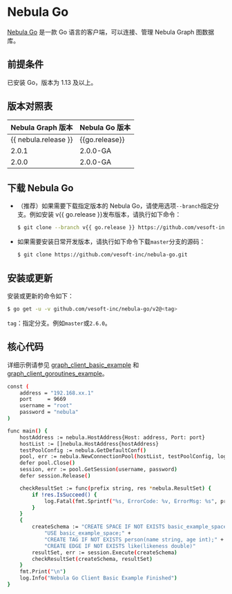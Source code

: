 # Nebula Go

[Nebula Go](https://github.com/vesoft-inc/nebula-go/tree/{{go.branch}}) 是一款 Go 语言的客户端，可以连接、管理 Nebula Graph 图数据库。

## 前提条件

已安装 Go，版本为 1.13 及以上。

## 版本对照表

|Nebula Graph 版本|Nebula Go 版本|
|:---|:---|
|{{ nebula.release }}|{{go.release}}|
|2.0.1|2.0.0-GA|
|2.0.0|2.0.0-GA|

## 下载 Nebula Go

- （推荐）如果需要下载指定版本的 Nebula Go，请使用选项`--branch`指定分支。例如安装 v{{ go.release }}发布版本，请执行如下命令：

  ```bash
  $ git clone --branch v{{ go.release }} https://github.com/vesoft-inc/nebula-go.git
  ```

- 如果需要安装日常开发版本，请执行如下命令下载`master`分支的源码：

  ```bash
  $ git clone https://github.com/vesoft-inc/nebula-go.git
  ```

## 安装或更新

安装或更新的命令如下：

```bash
$ go get -u -v github.com/vesoft-inc/nebula-go/v2@<tag>
```

`tag`：指定分支。例如`master`或`2.6.0`。

## 核心代码

详细示例请参见 [graph_client_basic_example](https://github.com/vesoft-inc/nebula-go/blob/master/basic_example/graph_client_basic_example.go) 和 [graph_client_goroutines_example](https://github.com/vesoft-inc/nebula-go/blob/master/gorountines_example/graph_client_goroutines_example.go)。

```bash
const (
	address = "192.168.xx.1"
	port     = 9669
	username = "root"
	password = "nebula"
)

func main() {
	hostAddress := nebula.HostAddress{Host: address, Port: port}
	hostList := []nebula.HostAddress{hostAddress}
	testPoolConfig := nebula.GetDefaultConf()
	pool, err := nebula.NewConnectionPool(hostList, testPoolConfig, log)
	defer pool.Close()
	session, err := pool.GetSession(username, password)
	defer session.Release()

	checkResultSet := func(prefix string, res *nebula.ResultSet) {
		if !res.IsSucceed() {
			log.Fatal(fmt.Sprintf("%s, ErrorCode: %v, ErrorMsg: %s", prefix, res.GetErrorCode(), res.GetErrorMsg()))
		}
	}
	{
		createSchema := "CREATE SPACE IF NOT EXISTS basic_example_space(vid_type=FIXED_STRING(20)); " +
			"USE basic_example_space;" +
			"CREATE TAG IF NOT EXISTS person(name string, age int);" +
			"CREATE EDGE IF NOT EXISTS like(likeness double)"
		resultSet, err := session.Execute(createSchema)
		checkResultSet(createSchema, resultSet)
	}
	fmt.Print("\n")
	log.Info("Nebula Go Client Basic Example Finished")
}
```

